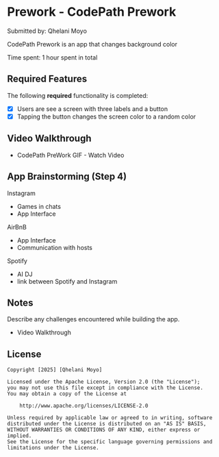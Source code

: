 # Prework - CodePath Prework

Submitted by: Qhelani Moyo

CodePath Prework is an app that changes background color

Time spent: 1 hour spent in total

## Required Features

The following **required** functionality is completed:

- [x] Users are see a screen with three labels and a button
- [x] Tapping the button changes the screen color to a random color

## Video Walkthrough
- CodePath PreWork GIF - Watch Video
 
## App Brainstorming (Step 4)
Instagram
- Games in chats
- App Interface

AirBnB
- App Interface
- Communication with hosts

Spotify
- AI DJ
- link between Spotify and Instagram

## Notes

Describe any challenges encountered while building the app.
- Video Walkthrough

## License

    Copyright [2025] [Qhelani Moyo]

    Licensed under the Apache License, Version 2.0 (the "License");
    you may not use this file except in compliance with the License.
    You may obtain a copy of the License at

        http://www.apache.org/licenses/LICENSE-2.0

    Unless required by applicable law or agreed to in writing, software
    distributed under the License is distributed on an "AS IS" BASIS,
    WITHOUT WARRANTIES OR CONDITIONS OF ANY KIND, either express or implied.
    See the License for the specific language governing permissions and
    limitations under the License.
